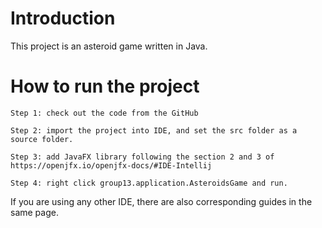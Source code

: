 # Introduction
This project is an asteroid game written in Java.

# How to run the project
```
Step 1: check out the code from the GitHub

Step 2: import the project into IDE, and set the src folder as a source folder.

Step 3: add JavaFX library following the section 2 and 3 of https://openjfx.io/openjfx-docs/#IDE-Intellij

Step 4: right click group13.application.AsteroidsGame and run.

```
If you are using any other IDE, there are also corresponding guides in the same page.
